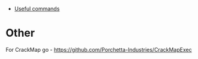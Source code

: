 
- [Useful commands]("https://github.com/conma293/CRTP/blob/main/%23Commands%20Ref.md")

# Other
For CrackMap go - https://github.com/Porchetta-Industries/CrackMapExec


